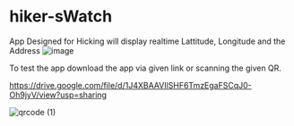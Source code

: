 # hiker-sWatch
App Designed for Hicking will display realtime Lattitude, Longitude  and the Address
![image](https://user-images.githubusercontent.com/107139540/229817961-f9846ed7-7861-494d-af65-05cc782d16b5.png)

To test the app download the app via given link or scanning the given QR.

https://drive.google.com/file/d/1J4XBAAVIlSHF6TmzEgaFSCqJ0-Oh9jyV/view?usp=sharing

![qrcode (1)](https://github.com/meashishpatel/hiker-sWatch/assets/107139540/8f5f0350-2163-4008-b8b8-cf066bd6ba4c)
